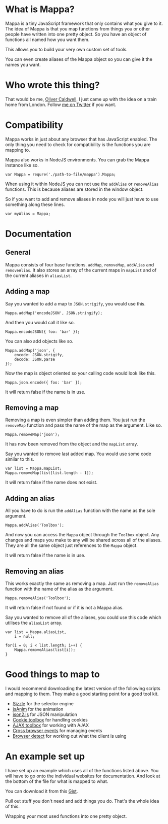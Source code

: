 # What is Mappa?

Mappa is a tiny JavaScript framework that only contains what you give to it.
The idea of Mappa is that you map functions from things you or other people have written into one pretty object.
So you have an object of functions all named how you want them.

This allows you to build your very own custom set of tools.

You can even create aliases of the Mappa object so you can give it the names you want.

# Who wrote this thing?

That would be me, [Oliver Caldwell](http://flowdev.co.uk/).
I just came up with the idea on a train home from London.
Follow [me on Twitter](http://twitter.com/#!/OliverCaldwell) if you want.

# Compatibility

Mappa works in just about any browser that has JavaScript enabled.
The only thing you need to check for compatibility is the functions you are mapping to.

Mappa also works in NodeJS environments. You can grab the Mappa instance like so.

    var Mappa = requre('./path-to-file/mappa').Mappa;

When using it within NodeJS you can not use the `addAlias` or `removeAlias` functions.
This is because aliases are stored in the window object.

So if you want to add and remove aliases in node you will just have to use something along these lines.

    var myAlias = Mappa;

# Documentation

## General

Mappa consists of four base functions. `addMap`, `removeMap`, `addAlias` and `removeAlias`. It also stores an array of the current maps in `mapList` and of the current aliases in `aliasList`.

## Adding a map

Say you wanted to add a map to `JSON.strigify`, you would use this.

    Mappa.addMap('encodeJSON', JSON.stringify);

And then you would call it like so.

    Mappa.encodeJSON({ foo: 'bar' });

You can also add objects like so.

    Mappa.addMap('json', {
        encode: JSON.strigify,
        decode: JSON.parse
    });

Now the map is object oriented so your calling code would look like this.

    Mappa.json.encode({ foo: 'bar' });

It will return false if the name is in use.

## Removing a map

Removing a map is even simpler than adding them.
You just run the `removeMap` function and pass the name of the map as the argument. Like so.

    Mappa.removeMap('json');

It has now been removed from the object and the `mapList` array.

Say you wanted to remove last added map. You would use some code similar to this.

    var list = Mappa.mapList;
    Mappa.removeMap(list[list.length - 1]);

It will return false if the name does not exist.

## Adding an alias

All you have to do is run the `addAlias` function with the name as the sole argument.

    Mappa.addAlias('Toolbox');

And now you can access the `Mappa` object through the `Toolbox` object. Any changes and maps you make to any will be shared across all of the aliases. They are all the same object just references to the `Mappa` object.

It will return false if the name is in use.

## Removing an alias

This works exactly the same as removing a map. Just run the `removeAlias` function with the name of the alias as the argument.

    Mappa.removeAlias('Toolbox');

It will return false if not found or if it is not a Mappa alias.

Say you wanted to remove all of the aliases, you could use this code which utilises the `aliasList` array.

    var list = Mappa.aliasList,
        i = null;
    
    for(i = 0; i < list.length; i++) {
        Mappa.removeAlias(list[i]);
    }

# Good things to map to

I would recommend downloading the latest version of the following scripts and mapping to them.
They make a good starting point for a good tool kit.

 * [Sizzle](http://sizzlejs.com/) for the selector engine
 * [jsAnim](http://jsanim.com/) for the animation
 * [json2.js](https://github.com/douglascrockford/JSON-js/blob/master/json2.js) for JSON manipulation
 * [Cookie toolbox](http://javascript.about.com/library/blcookie.htm) for handling cookies
 * [AJAX toolbox](http://ajaxtoolbox.com/) for working with AJAX
 * [Cross browser events](http://www.dynamic-tools.net/toolbox/crossBrowserEvents/) for managing events
 * [Browser detect](http://www.quirksmode.org/js/detect.html) for working out what the client is using

# An example set up

I have set up an example which uses all of the functions listed above.
You will have to go onto the individual websites for documentation.
And look at the bottom of the file for what is mapped to what.

You can download it from this [Gist](https://gist.github.com/885208).

Pull out stuff you don't need and add things you do. That's the whole idea of this.

Wrapping your most used functions into one pretty object.